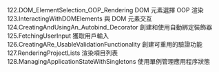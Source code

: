 122.DOM_ElementSelection_OOP_Rendering        DOM 元素選擇 OOP 渲染
123.InteractingWithDOMElements                與 DOM 元素交互
124.CreatingAndUsingAn_Autobind_Decorator     創建和使用自動綁定裝飾器
125.FetchingUserInput                         獲取用戶輸入
126.CreatingARe_UsableValidationFunctionality 創建可重用的驗證功能
127.RenderingProjectLists                     渲染項目列表
128.ManagingApplicationStateWithSingletons    使用單例管理應用程序狀態